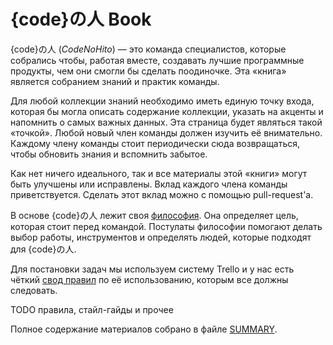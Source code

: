 {code}の人 Book
===============

{code}の人 (_CodeNoHito_) &mdash; это команда специалистов, которые собрались
чтобы, работая вместе, создавать лучшие программные продукты, чем они смогли бы
сделать поодиночке.
Эта «книга» является собранием знаний и практик команды.

Для любой коллекции знаний необходимо иметь единую точку входа, которая бы могла
описать содержание коллекции, указать на акценты и напомнить о самых важных
данных. Эта страница будет являться такой «точкой». Любой новый член команды
должен изучить её внимательно. Каждому члену команды стоит периодически сюда
возвращаться, чтобы обновить знания и вспомнить забытое.

Как нет ничего идеального, так и все материалы этой «книги» могут быть улучшены
или исправлены. Вклад каждого члена команды приветствуется. Сделать этот вклад
можно с помощью pull-request'а.

В основе {code}の人 лежит своя [философия](philosophy.md). Она определяет
цель, которая стоит перед командой. Постулаты философии помогают делать выбор
работы, инструментов и определять людей, которые подходят для {code}の人.

Для постановки задач мы используем систему Trello и у нас есть чёткий
[свод правил](rules/trello.md) по её использованию, которым все должны
следовать.

TODO правила, стайл-гайды и прочее

Полное содержание материалов собрано в файле [SUMMARY](SUMMARY.md).

